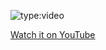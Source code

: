 ![type:video](https://www.youtube.com/embed/srsaYy0xmkc)   
   
[Watch it on YouTube](https://www.youtube.com/watch?v=srsaYy0xmkc&ab_channel=PieroSavastano)